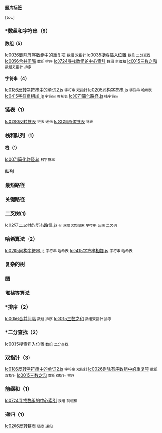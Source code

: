 **题库标签**

[toc]

### *数组和字符串（9）

#### 数组（5）

[lc0026删除有序数组中的重复项](./dataStructures/arrays/lc0026删除有序数组中的重复项.js)  <code>数组</code> <code>双指针</code>
[lc0035搜索插入位置](./dataStructures/arrays/lc0035搜索插入位置.js)  <code>数组</code> <code>二分查找</code>
[lc0056合并间隔](./dataStructures/arrays/lc0056合并间隔.js)  <code>数组</code> <code>排序</code>
[lc0724寻找数组的中心索引](./dataStructures/arrays/lc0724寻找数组的中心索引.js)  <code>数组</code> <code>前缀和</code>
[lc0015三数之和](./dataStructures/arrays/lc0015三数之和.js)  <code>数组</code><code>双指针</code> <code>排序</code>

#### 字符串（4）

[lc0186反转字符串中的单词2.js](./dataStructures/string/lc0186反转字符串中的单词2.js)  <code>字符串</code> <code>双指针</code>
[lc0205同构字符串.js](./dataStructures/string/lc0205同构字符串.js)  <code>字符串</code> <code>哈希表</code>
[lc0415字符串相加.js](./dataStructures/string/lc0415字符串相加.js)  <code>字符串</code> <code>哈希表</code>
[lc0071简化路径.js](./dataStructures/stacks/lc0071简化路径.js)  <code>栈</code><code>字符串</code>

### 链表（1）

[lc0206反转链表](./dataStructures/arrays/lc0206反转链表.js)  <code>链表</code> <code>递归</code>
[lc0328奇偶链表](./dataStructures/arrays/lc0328奇偶链表.js)  <code>链表</code>

### 栈和队列（1）

#### 栈（1）

[lc0071简化路径.js](./dataStructures/stacks/lc0071简化路径.js)  <code>栈</code><code>字符串</code>

#### 队列

### 最短路径

### 关键路径

### 二叉树(1)

[lc0257二叉树的所有路径.js](./dataStructures/tree/lc0257二叉树的所有路径.js)  <code>树</code> <code>深度优先搜索</code>
<code>字符串</code>
<code>回溯</code>
<code>二叉树</code>

### 哈希算法（2）

[lc0205同构字符串.js](./dataStructures/string/lc0205同构字符串.js)  <code>字符串</code> <code>哈希表</code>
[lc0415字符串相加.js](./dataStructures/string/lc0415字符串相加.js)  <code>字符串</code> <code>哈希表</code>

### 复杂的树

### 图

### 堆栈等算法

### *排序（2）

[lc0056合并间隔](./dataStructures/arrays/lc0056合并间隔.js)  <code>数组</code> <code>排序</code>
[lc0015三数之和](./dataStructures/arrays/lc0015三数之和.js)  <code>数组</code><code>双指针</code> <code>排序</code>

### *二分查找（2）

[lc0035搜索插入位置](./dataStructures/arrays/lc0035搜索插入位置.js)  <code>数组</code> <code>二分查找</code>

### 双指针（3）

[lc0186反转字符串中的单词2.js](./dataStructures/string/lc0186反转字符串中的单词2.js)  <code>字符串</code> <code>双指针</code>
[lc0026删除有序数组中的重复项](./dataStructures/arrays/lc0026删除有序数组中的重复项.js)  <code>数组</code> <code>双指针</code>
[lc0015三数之和](./dataStructures/arrays/lc0015三数之和.js)  <code>数组</code><code>双指针</code> <code>排序</code>

### 前缀和（1）

[lc0724寻找数组的中心索引](./dataStructures/arrays/lc0724寻找数组的中心索引.js)  <code>数组</code> <code>前缀和</code>

### 递归（1）

[lc0206反转链表](./dataStructures/arrays/lc0206反转链表.js)  <code>链表</code> <code>递归</code>
